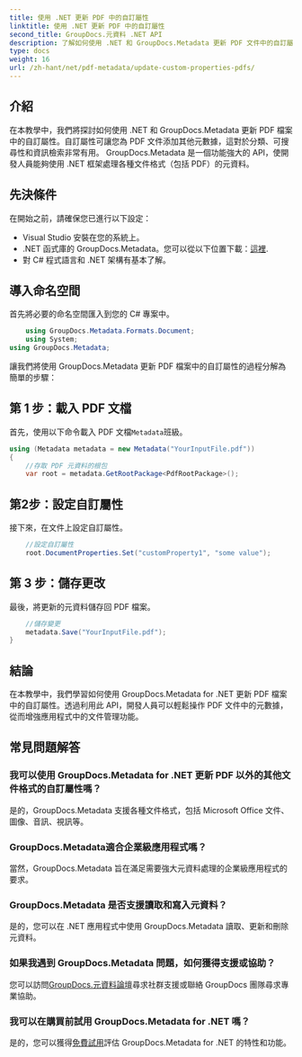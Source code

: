 ```yaml
---
title: 使用 .NET 更新 PDF 中的自訂屬性
linktitle: 使用 .NET 更新 PDF 中的自訂屬性
second_title: GroupDocs.元資料 .NET API
description: 了解如何使用 .NET 和 GroupDocs.Metadata 更新 PDF 文件中的自訂屬性。有效操作 PDF 元資料的簡單步驟。
type: docs
weight: 16
url: /zh-hant/net/pdf-metadata/update-custom-properties-pdfs/
---
```

## 介紹
在本教學中，我們將探討如何使用 .NET 和 GroupDocs.Metadata 更新 PDF 檔案中的自訂屬性。自訂屬性可讓您為 PDF 文件添加其他元數據，這對於分類、可搜尋性和資訊檢索非常有用。 GroupDocs.Metadata 是一個功能強大的 API，使開發人員能夠使用 .NET 框架處理各種文件格式（包括 PDF）的元資料。
## 先決條件
在開始之前，請確保您已進行以下設定：
- Visual Studio 安裝在您的系統上。
-  .NET 函式庫的 GroupDocs.Metadata。您可以從以下位置下載：[這裡](https://releases.groupdocs.com/metadata/net/).
- 對 C# 程式語言和 .NET 架構有基本了解。

## 導入命名空間
首先將必要的命名空間匯入到您的 C# 專案中。
```csharp
    using GroupDocs.Metadata.Formats.Document;
    using System;
using GroupDocs.Metadata;
```

讓我們將使用 GroupDocs.Metadata 更新 PDF 檔案中的自訂屬性的過程分解為簡單的步驟：
## 第 1 步：載入 PDF 文檔
首先，使用以下命令載入 PDF 文檔`Metadata`班級。
```csharp
using (Metadata metadata = new Metadata("YourInputFile.pdf"))
{
    //存取 PDF 元資料的根包
    var root = metadata.GetRootPackage<PdfRootPackage>();
```
## 第2步：設定自訂屬性
接下來，在文件上設定自訂屬性。
```csharp
    //設定自訂屬性
    root.DocumentProperties.Set("customProperty1", "some value");
```
## 第 3 步：儲存更改
最後，將更新的元資料儲存回 PDF 檔案。
```csharp
    //儲存變更
    metadata.Save("YourInputFile.pdf");
}
```

## 結論
在本教學中，我們學習如何使用 GroupDocs.Metadata for .NET 更新 PDF 檔案中的自訂屬性。透過利用此 API，開發人員可以輕鬆操作 PDF 文件中的元數據，從而增強應用程式中的文件管理功能。

## 常見問題解答
### 我可以使用 GroupDocs.Metadata for .NET 更新 PDF 以外的其他文件格式的自訂屬性嗎？
是的，GroupDocs.Metadata 支援各種文件格式，包括 Microsoft Office 文件、圖像、音訊、視訊等。
### GroupDocs.Metadata適合企業級應用程式嗎？
當然，GroupDocs.Metadata 旨在滿足需要強大元資料處理的企業級應用程式的要求。
### GroupDocs.Metadata 是否支援讀取和寫入元資料？
是的，您可以在 .NET 應用程式中使用 GroupDocs.Metadata 讀取、更新和刪除元資料。
### 如果我遇到 GroupDocs.Metadata 問題，如何獲得支援或協助？
您可以訪問[GroupDocs.元資料論壇](https://forum.groupdocs.com/c/metadata/14)尋求社群支援或聯絡 GroupDocs 團隊尋求專業協助。
### 我可以在購買前試用 GroupDocs.Metadata for .NET 嗎？
是的，您可以獲得[免費試用](https://releases.groupdocs.com/)評估 GroupDocs.Metadata for .NET 的特性和功能。